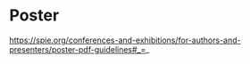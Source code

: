 # Poster

https://spie.org/conferences-and-exhibitions/for-authors-and-presenters/poster-pdf-guidelines#_=_

